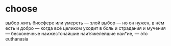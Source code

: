 # choose




выбор жить биосфере или умереть — злой выбор — но он нужен, в нём есть и добро — когда всё целиком уходит в боль и страдания и мучения — бесконечные наижесточайшие наитяжелейшие наи*ие, — это euthanasia
